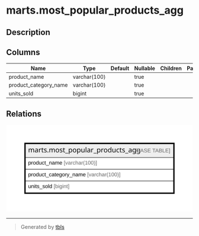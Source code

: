 # marts.most_popular_products_agg

## Description

## Columns

| Name | Type | Default | Nullable | Children | Parents | Comment |
| ---- | ---- | ------- | -------- | -------- | ------- | ------- |
| product_name | varchar(100) |  | true |  |  |  |
| product_category_name | varchar(100) |  | true |  |  |  |
| units_sold | bigint |  | true |  |  |  |

## Relations

![er](marts.most_popular_products_agg.svg)

---

> Generated by [tbls](https://github.com/k1LoW/tbls)
